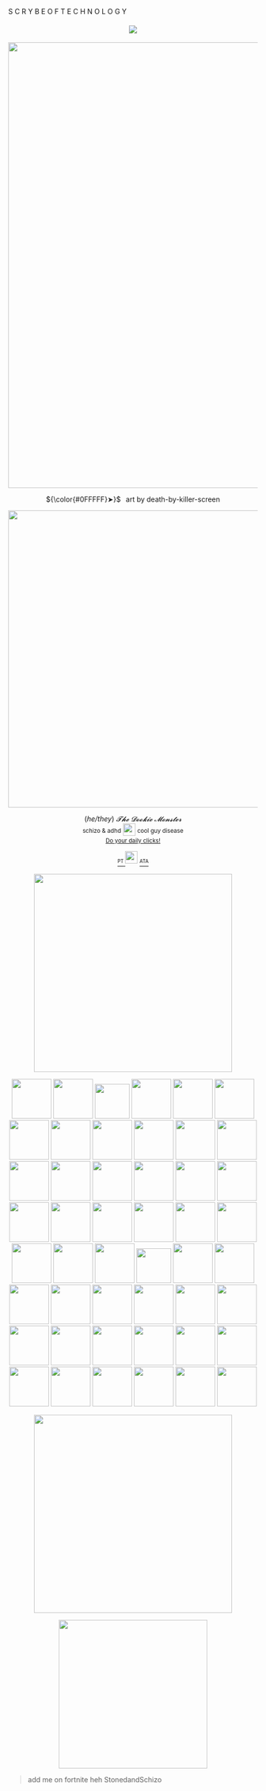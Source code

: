 S C R Y B E O F T E C H N O L O G Y

<p align="center">
<h4 align="center"
 
![](https://komarev.com/ghpvc/?username=ScrybeOfTechnology&label=𐙚+profile+views+++&color=ad2b2b&abbreviated=true)

 </h4>
<p align="center">
 <img width="900" src="https://i.imgur.com/D6MtqPD.jpeg"
   </p>
    <p align="center"> 
  <italic>${\color{#0FFFFF}➤}$⠀art by death-by-killer-screen
 <p align="center"> 
 <img width="600" src="https://64.media.tumblr.com/09439cb58ac0f8ce14ced569e937bad7/ddd125b7d3b090e9-da/s1280x1920/2e5077774d1210f76f1898ca014909d142163ca7.gifv"
 </p>
 




   </p> 
   <p align="center"
      <br> ‎(<i>he/they</i>) <i>𝓣𝓱𝓮 𝓓𝓸𝓸𝓴𝓲𝓮 𝓜𝓸𝓷𝓼𝓽𝓮𝓻</i> 
 <br> <sup>schizo & adhd</sup> <img width="25" src='https://i.imgur.com/Qzuyu3w.png'> <sup>cool guy disease </sup>
 <br><sub> <a href="https://arab.org/click-to-help/palestine/"> Do your daily clicks!  </a></sub>
</p>

  </p> 
   <p align="center"
       <br><sub> <a href="https://www.patreon.com/seraphimblade/about"> <sup>PT</sup>  </a></sub>  <img width="25" src='https://i.imgur.com/Qzuyu3w.png'>  <sub> <a href="https://seraphimblade.atabook.org"> <sup>ATA</sup>  </a></sub>
    
 <p align="center"> 
 <img width="400" src="https://64.media.tumblr.com/11b78c9488174e06f5c9c827ecd651e9/ede52b718a336055-f6/s1280x1920/39e3c0f10df990524db942fb7f9c704d6bcb65c8.gifv"
 </p>

  
<p align="center">
<img width="80" src="https://64.media.tumblr.com/24dfdb46187161691d44e7819e740221/3671a26edef10d5d-bc/s100x200/2e00a49b106c65faa48361518ef6c03047ddc1ef.webp"
</p>
 <img width="80" src="https://64.media.tumblr.com/3ca0e8ed85d2c0cd21c94e27a5776491/24336821e343f1e8-be/s100x200/2cad41013b864a0165ed23b3b533f844e033f422.gifv"
</p>
 <img width="70" src="https://64.media.tumblr.com/8db257366fc8585c17164cf803edc194/473928ea48888009-da/s100x200/7d01018150c4017156642f88eb1d111409130f06.jpg"
</p>
 <img width="80" src="https://64.media.tumblr.com/fa02b46b8b5500870223b2129d7218a9/473928ea48888009-8b/s100x200/2497b93bee99cd43c3e6de6886b7b3bc46bcced7.pnj"
</p>
 <img width="80" src="https://64.media.tumblr.com/17e7f51e27c14f4360739a4113306e51/473928ea48888009-16/s100x200/4a5cf44a6826e8a31ad60bdfcd9598dac73eddeb.jpg"
</p>
 <img width="80" src="https://64.media.tumblr.com/6c6f1385cfb40df9edeb51e8c2735ee9/835396812ab98429-0a/s100x200/068c7af5e9ba8b4ccbae145c86ecdbab406c1cdd.gifv"
</p>
<img width="80" src="https://64.media.tumblr.com/f3e14a44eb83d0030a9c7483901797a2/78febdebb9940f83-f6/s1280x1920/85971438d04429334ec1c9f25f3d663dd87c1af8.gifv"
</p>
 <img width="80" src="https://64.media.tumblr.com/96e69a036b4c2e84a464fe9ad41ae495/6f072ea04e7b6c72-db/s100x200/2fc6d547fa9d516036636e8c3a2b57b88f892f0e.gifv"
</p>
 <img width="80" src="https://64.media.tumblr.com/5df03ec1f72b48daa0d331919d2b2247/bfbdc7f9f62dec41-48/s100x200/86a2356c390842221f42c88f73a86e02884f1b8a.gifv"
</p>
 <img width="80" src="https://64.media.tumblr.com/9c26de2d3a9191d3261b43d719a1b829/090d4fdcf0be8032-5d/s250x400/6389733615587da4461393c0410651bc4547a275.gifv"
</p>
 <img width="80" src="https://64.media.tumblr.com/031fd873235e1d57df8791c82444e5b8/593ab4907096d66d-bb/s100x200/c94b2ff7814866ab043bf1d4b2d5fa204be444eb.gifv"
</p>
 <img width="80" src="https://64.media.tumblr.com/61193d6430e6072b6e03bdd6ee206e5c/3bf62ad8d20f8b2a-cb/s250x400/ae4ee54e16b172a1de3e97c7529700fb545073a6.pnj"
</p>
 <img width="80" src="https://64.media.tumblr.com/f19a40b5139da88d43ed01eeddc7f38b/f1413ef45abf2485-eb/s100x200/bcc8e4bb00e3f994ee989c9e948b7439509af1d3.gifv"
</p>
 <img width="80" src="https://64.media.tumblr.com/99da0a6c941ad2594a7fb4bd15ad6525/7550965e59bdac14-ac/s250x400/476e9ab5002fe9c827583b74b727704bdb352563.gifv"
</p>
 <img width="80" src="https://64.media.tumblr.com/4687472d4ff6923d4aa5a820ba3df44f/08dc254342852b38-f7/s100x200/b0cd3e726a657408ce1a02555d1fb94d1df84f1f.pnj"
</p>
<img width="80" src="https://64.media.tumblr.com/73f1698d2b379520bc0e3147f812d608/3347c16333dd2347-d4/s100x200/0caa3c85d235eda24d9e51fc1a9220fe2aa32d1f.pnj"
</p>
 <img width="80" src="https://64.media.tumblr.com/fb5b48283e78436738ecee2a034497f9/3347c16333dd2347-0d/s100x200/18ba3bc352da746876143acdd093034a72968ce5.gifv"
</p>
 <img width="80" src="https://64.media.tumblr.com/ad33e48bf8bd086203f4045fd65416ec/d593c4acb119b463-85/s100x200/73a04f74d0780d467e900845b82cb38a0927e689.pnj"
</p>
 <img width="80" src="https://64.media.tumblr.com/02b4d4d070e27c466205c122115e272e/d3abe813af06eb03-ec/s250x400/082c2d71485e1cae26477e243360b1e5ab3d250a.gifv"
</p>
 <img width="80" src="https://64.media.tumblr.com/03d719df7f78ac49c0b8662e1fb5d974/98569a7694dd61e5-36/s100x200/9c1cfe5e804663978f6c611e32936c453889b62f.gifv"
</p>
 <img width="80" src="https://64.media.tumblr.com/d976d43ebaf2b7a06b107548ce491152/430287f45c8133f7-d6/s100x200/f3e4774f6241ad5bebbf93b66811cbf0564e1822.pnj"
</p>
 <img width="80" src="https://64.media.tumblr.com/7727558d37aa33a0f5cfe7511de21197/0ff738aae3bed445-ee/s100x200/85a5ff883c53274a4cf31a196ca1aac56afcc2eb.pnj"
</p>
 <img width="80" src="https://64.media.tumblr.com/a21d4e280f52ce731822df5da07ddb7a/5e5d02f1f6821b09-3d/s100x200/d8e28f6d0eee32b407a053d49d38d794fa9f3568.pnj"
</p>
 <img width="80" src="https://64.media.tumblr.com/7b2d2bc2daaa7e49b4060f50580ac32c/c3de01a11644097d-ba/s100x200/e6cd1fba5d8acfd79709ec6bced89ac4f6f109ef.gifv"
</p>
 <img width="80" src="https://64.media.tumblr.com/e7ad89468611678e155dd0108e855747/3594068b322ca624-d4/s100x200/eabc67de6fdae0c300252535cc5493694d20f629.gifv"
</p>
  <img width="80" src="https://64.media.tumblr.com/24d2ecbd12eba7d70879e42d06d3c0f6/533a874e58d22577-3b/s100x200/e9037b078373c54775547674ac787e65004852cd.pnj"
</p>
 <img width="80" src="https://64.media.tumblr.com/7f32548dfafc30a5a55d8272b5e55054/eb4bc80c5dfdc45b-21/s100x200/4eb5d9be77b734c2166c17757e39691556b9d6ae.gifv"
</p>
  <img width="70" src="https://64.media.tumblr.com/ba5f6b161e301cb11f95e35d0320e743/afb8dc6d2c0efc5a-d7/s250x400/c78a2cf10a8b991f29e3bdc813422ba712ac6b7f.pnj"
</p>
 <img width="80" src="https://64.media.tumblr.com/89f064d3fc4d2a78001215579590d4d0/dcbd5c18f5b98077-c1/s100x200/560a5554bdf42f895cc36a77d1b9b8cadf1708f8.gifv"
</p>
  <img width="80" src="https://64.media.tumblr.com/cf5936a19155f05ed861c0ce3fcbfa9c/fe82126f926f5fd0-0f/s100x200/8cda1a1f47bb0a901310f7f5d77f846f1b76a146.gifv"
</p>
<img width="80" src="https://64.media.tumblr.com/3499fe90db8dae1d691f19d9d3d1891c/2692cb8041da4edc-6d/s100x200/18ce46fd8a84a1024fe298280b469a7fc73d3d3c.pnj"
</p>
  <img width="80" src="https://64.media.tumblr.com/48eddd33be41c7a74fb77f3fbce6704e/e16d9c3fd8438e13-67/s100x200/fb60e50a02384caf95f1a253edc57f7ccf4ade27.pnj"
</p>
 <img width="80" src="https://64.media.tumblr.com/f62b5d7bfc3c3e4bf4bb8c12f57f7813/0b35bb9647650202-53/s100x200/f9e22d03db9a8a260adafd5b34e4352c48dc0ca8.gifv"
</p>
  <img width="80" src="https://64.media.tumblr.com/4c974f95ffb28b33556f8f4c4012d00e/abb353c3a2fae4c6-69/s100x200/ae3ea54bd5ded2a7aa1da38d4baa5fa235e20e4c.webp"
</p>
 <img width="80" src="https://64.media.tumblr.com/4a66e8fc7b33387a33877bedcb8411e3/eb4bc80c5dfdc45b-9c/s100x200/3f80eb5d0a945770eab3bf23a61a76db428359eb.gifv"
</p>
  <img width="80" src="https://64.media.tumblr.com/0aa218d9b785b3ae9bf1a126c402b004/0b70f73ee60b7d79-89/s100x200/b69bd4f6a6e4318af5fc0b470868bb3a03e28100.gifv"
</p>
 <img width="80" src="https://64.media.tumblr.com/ccbaa72138146f3a0f443357ebe803d9/0b35bb9647650202-a7/s100x200/fb6f660a879c82592a54b8fe5427086955eacc2e.gifv"
</p>
  <img width="80" src="https://64.media.tumblr.com/d667889c8c03145405790decc5075987/01cd7aee8bc9d3ce-2d/s100x200/07a8ad11d129ee87b4ae0caa678360e180190061.pnj"
</p>
 <img width="80" src="https://64.media.tumblr.com/979e6f108ca0bc3a14833122cf78ea37/d536de6b2b764794-88/s100x200/1f0d899657c7865876a88625f6cb4eb0afe87976.gifv"
</p>
  <img width="80" src="https://64.media.tumblr.com/eda9ea052819fe88f2a1be0cc6017b67/a6d3d53949489c00-80/s250x400/f3033b5d6f09fdcfebccdbd7f7da7bb0b28eee85.pnj"
</p>
  <img width="80" src="https://64.media.tumblr.com/40481065a547ffe8ebdff409f1d715f5/4b6c9e6bc20e955b-2f/s100x200/7e6d7602083b1e72ffea962c9093440f7403489d.gifv"
</p>
 <img width="80" src="https://64.media.tumblr.com/5cbcf026dde796c98f7bd7458697b645/b750d406ba401607-1c/s250x400/ac422dfa3269613a4008d5cff925a18ffbe80b69.gifv"
</p>
  <img width="80" src="https://64.media.tumblr.com/10946f27f1b83c9dcc8c6432c0cc380d/17d474b7c8cffab3-c7/s100x200/709166968d774a4ff14edb953665d59618874aca.gifv"
</p>
 <img width="80" src="https://64.media.tumblr.com/03aeaa063f5de97ccc1aac701998d722/284e95c3c084fe3f-bf/s100x200/16ebde5c7919c40c7357a63223f0a357744990f2.gifv"
</p>
  <img width="80" src="https://64.media.tumblr.com/82e1b03cee03b55e3d32c8d7cab221bc/c4a7a5ecdea47622-0b/s100x200/f4aa41ff5170f2e2713abd0f10f63dde34cf6443.gifv"
</p>
  <img width="80" src="https://64.media.tumblr.com/6c20a47dfb58d7693bb17179a3455f3f/3e9963be23e9a5c6-08/s100x200/e71cde9b206f0c0c35502f9d796c6eb6cf95ad56.pnj"
</p>
 <img width="80" src="https://64.media.tumblr.com/60cd8e15726358506f1c36548a3d9228/6b32924a0f18647a-bf/s100x200/85f22cc3a700336fd742a93b0a5547f0d7be10b9.gifv"
</p>
 <img width="80" src="https://64.media.tumblr.com/9f81511f5041e8d2f6adcebfc0a4189e/672f30845d018425-7e/s100x200/4ceaf436e6e3cca101796421350e181b856d325b.gifv"
</p>

    
 <p align="center"> 
 <img width="400" src="https://64.media.tumblr.com/11b78c9488174e06f5c9c827ecd651e9/ede52b718a336055-f6/s1280x1920/39e3c0f10df990524db942fb7f9c704d6bcb65c8.gifv"
 </p>


 </h4>
<p align="center">
 <img width="300" src="https://i.imgur.com/rApARmq.jpeg"
   </p>

> add me on fortnite heh StonedandSchizo
